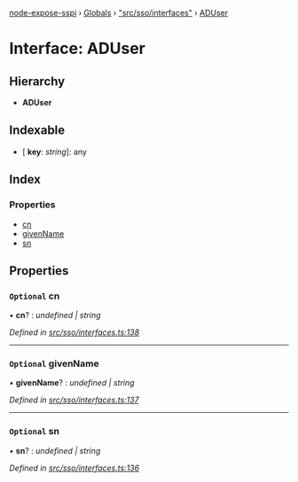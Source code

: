 [node-expose-sspi](../README.md) › [Globals](../globals.md) › ["src/sso/interfaces"](../modules/_src_sso_interfaces_.md) › [ADUser](_src_sso_interfaces_.aduser.md)

# Interface: ADUser

## Hierarchy

* **ADUser**

## Indexable

* \[ **key**: *string*\]: any

## Index

### Properties

* [cn](_src_sso_interfaces_.aduser.md#optional-cn)
* [givenName](_src_sso_interfaces_.aduser.md#optional-givenname)
* [sn](_src_sso_interfaces_.aduser.md#optional-sn)

## Properties

### `Optional` cn

• **cn**? : *undefined | string*

*Defined in [src/sso/interfaces.ts:138](https://github.com/jlguenego/node-expose-sspi/blob/9a7ed80/src/sso/interfaces.ts#L138)*

___

### `Optional` givenName

• **givenName**? : *undefined | string*

*Defined in [src/sso/interfaces.ts:137](https://github.com/jlguenego/node-expose-sspi/blob/9a7ed80/src/sso/interfaces.ts#L137)*

___

### `Optional` sn

• **sn**? : *undefined | string*

*Defined in [src/sso/interfaces.ts:136](https://github.com/jlguenego/node-expose-sspi/blob/9a7ed80/src/sso/interfaces.ts#L136)*
